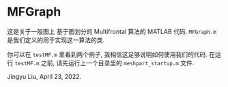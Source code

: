 # MFGraph

这是关于一般图上 基于图划分的 Multifrontal 算法的 MATLAB 代码. `MFGraph.m` 是我们定义的用于实现这一算法的类.

你可以在 `testMF.m` 里看到两个例子, 我相信这足够说明如何使用我们的代码. 在运行 `testMF.m` 之前, 请先运行上一个目录里的 `meshpart_startup.m` 文件.

Jingyu Liu, April 23, 2022.
